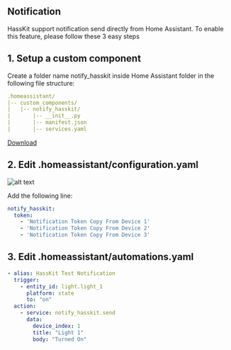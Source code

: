 ## Notification

HassKit support notification send directly from Home Assistant. To enable this feature, please follow these 3 easy steps

## 1. Setup a custom component

Create a folder name notify_hasskit inside Home Assistant folder in the following file structure:
```yaml
.homeassistant/
|-- custom_components/
|   |-- notify_hasskit/
|       |-- __init__.py
|       |-- manifest.json
|       |-- services.yaml
```
[Download](https://github.com/tuanha2000vn/hasskit/tree/master/custom_components/notify_hasskit)
## 2. Edit .homeassistant/configuration.yaml
![alt text](https://github.com/tuanha2000vn/hasskit/blob/master/graphic%20template/notification_token.png "Notification Token Guide")

Add the following line:
```yaml
notify_hasskit:
  token:
    - 'Notification Token Copy From Device 1'
    - 'Notification Token Copy From Device 2'
    - 'Notification Token Copy From Device 3'
```
## 3. Edit .homeassistant/automations.yaml
```yaml
- alias: HassKit Test Notification
  trigger:
    - entity_id: light.light_1
      platform: state
      to: "on"
  action:
    - service: notify_hasskit.send
      data:
        device_index: 1
        title: "Light 1"
        body: "Turned On"
```
